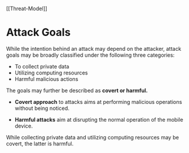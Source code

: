 [[Threat-Model]]

# Attack Goals
While the intention behind an attack may depend on the attacker, attack goals may be broadly classified under the following three categories:
- To collect private data
- Utilizing computing resources
- Harmful malicious actions

The goals may further be described as **covert or harmful.**

- **Covert approach** to attacks aims at performing malicious operations without being noticed.

- **Harmful attacks** aim at disrupting the normal operation of the mobile device.

While collecting private data and utilizing computing resources may be covert, the latter is harmful.